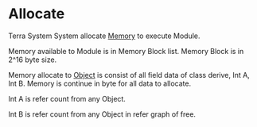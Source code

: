 # **Allocate**




Terra System System allocate [Memory](../../../Execute/System/Memory/a.md) to execute Module.



Memory available to Module is in Memory Block list.
Memory Block is in 2^16 byte size.




Memory allocate to [Object](../../../Class/Object/a.md) is consist of all field data of class derive,
Int A, Int B.
Memory is continue in byte for all data to allocate.




Int A is refer count from any Object.


Int B is refer count from any Object in refer graph of free.